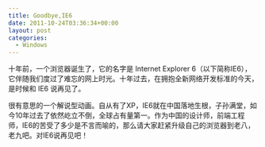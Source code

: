 ```yaml
---
title: Goodbye,IE6
date: 2011-10-24T03:36:34+00:00
layout: post
categories:
  - Windows
---
```


十年前，一个浏览器诞生了，它的名字是 Internet Explorer 6（以下简称IE6），它伴随我们度过了难忘的网上时光。十年过去，在拥抱全新网络开发标准的今天，是时候和 IE6 说再见了。

很有意思的一个解说型动画。自从有了XP，IE6就在中国落地生根，子孙满堂，如今10年过去了依然屹立不倒，全球占有量第一。作为中国的设计师，前端工程师，IE6的苦受了多少是不言而喻的，那么请大家赶紧升级自己的浏览器到老八，老九吧。对IE6说再见吧！